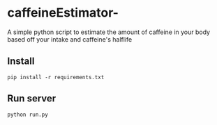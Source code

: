 # caffeineEstimator-
A simple python script to estimate the amount of caffeine in your body based off your intake and caffeine's halflife



## Install
`pip install -r requirements.txt`


## Run server
`python run.py`
